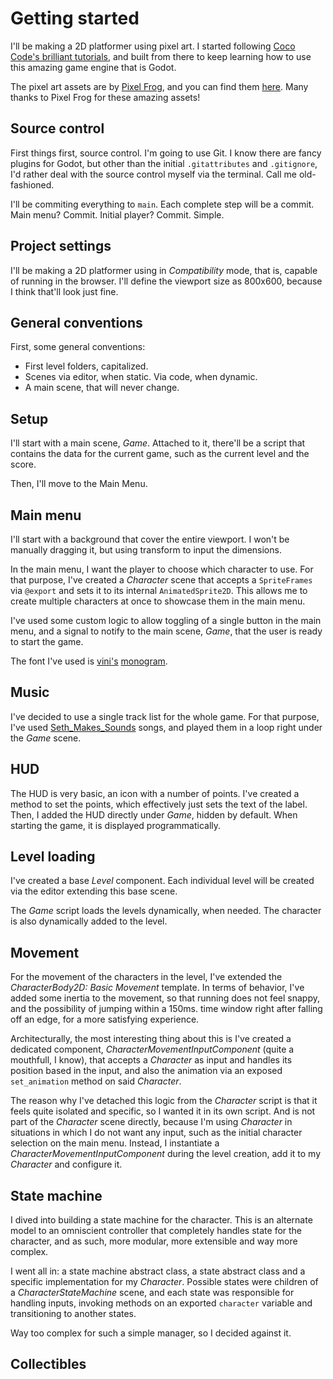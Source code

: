 # Getting started

I'll be making a 2D platformer using pixel art. I started following [Coco Code's brilliant tutorials](https://www.youtube.com/playlist?list=PL1aAeF6bPTB4o7LSEWjIM5gwklEj9VpB_), and built from there to keep learning how to use this amazing game engine that is Godot.

The pixel art assets are by [Pixel Frog](https://twitter.com/PixelFrogStudio), and you can find them [here](https://pixelfrog-assets.itch.io/pixel-adventure-1). Many thanks to Pixel Frog for these amazing assets!

## Source control

First things first, source control. I'm going to use Git. I know there are fancy plugins for Godot, but other than the initial `.gitattributes` and `.gitignore`, I'd rather deal with the source control myself via the terminal. Call me old-fashioned.

I'll be commiting everything to `main`. Each complete step will be a commit. Main menu? Commit. Initial player? Commit. Simple.

## Project settings

I'll be making a 2D platformer using in _Compatibility_ mode, that is, capable of running in the browser. I'll define the viewport size as 800x600, because I think that'll look just fine.

## General conventions

First, some general conventions:

- First level folders, capitalized.
- Scenes via editor, when static. Via code, when dynamic.
- A main scene, that will never change.

## Setup

I'll start with a main scene, _Game_. Attached to it, there'll be a script that contains the data for the current game, such as the current level and the score.

Then, I'll move to the Main Menu.

## Main menu

I'll start with a background that cover the entire viewport. I won't be manually dragging it, but using transform to input the dimensions.

In the main menu, I want the player to choose which character to use. For that purpose, I've created a _Character_ scene that accepts a `SpriteFrames` via `@export` and sets it to its internal `AnimatedSprite2D`. This allows me to create multiple characters at once to showcase them in the main menu.

I've used some custom logic to allow toggling of a single button in the main menu, and a signal to notify to the main scene, _Game_, that the user is ready to start the game.

The font I've used is [vini's](https://twitter.com/vmenezio) [monogram](https://datagoblin.itch.io/monogram).

## Music

I've decided to use a single track list for the whole game. For that purpose, I've used [Seth_Makes_Sounds](https://freesound.org/people/Seth_Makes_Sounds/) songs, and played them in a loop right under the _Game_ scene.

## HUD

The HUD is very basic, an icon with a number of points. I've created a method to set the points, which effectively just sets the text of the label. Then, I added the HUD directly under _Game_, hidden by default. When starting the game, it is displayed programmatically.

## Level loading

I've created a base _Level_ component. Each individual level will be created via the editor extending this base scene.

The _Game_ script loads the levels dynamically, when needed. The character is also dynamically added to the level.

## Movement

For the movement of the characters in the level, I've extended the _CharacterBody2D: Basic Movement_ template. In terms of behavior, I've added some inertia to the movement, so that running does not feel snappy, and the possibility of jumping within a 150ms. time window right after falling off an edge, for a more satisfying experience.

Architecturally, the most interesting thing about this is I've created a dedicated component, _CharacterMovementInputComponent_ (quite a mouthfull, I know), that accepts a _Character_ as input and handles its position based in the input, and also the animation via an exposed `set_animation` method on said _Character_.

The reason why I've detached this logic from the _Character_ script is that it feels quite isolated and specific, so I wanted it in its own script. And is not part of the _Character_ scene directly, because I'm using _Character_ in situations in which I do not want any input, such as the initial character selection on the main menu. Instead, I instantiate a _CharacterMovementInputComponent_ during the level creation, add it to my _Character_ and configure it.

## State machine

I dived into building a state machine for the character. This is an alternate model to an omniscient controller that completely handles state for the character, and as such, more modular, more extensible and way more complex.

I went all in: a state machine abstract class, a state abstract class and a specific implementation for my _Character_. Possible states were children of a _CharacterStateMachine_ scene, and each state was responsible for handling inputs, invoking methods on an exported `character` variable and transitioning to another states.

Way too complex for such a simple manager, so I decided against it.

## Collectibles
